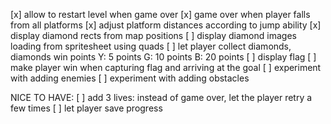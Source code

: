 [x] allow to restart level when game over
[x] game over when player falls from all platforms
[x] adjust platform distances according to jump ability
[x] display diamond rects from map positions
[ ] display diamond images loading from spritesheet using quads
[ ] let player collect diamonds, diamonds win points
    Y: 5 points
    G: 10 points
    B: 20 points
[ ] display flag
[ ] make player win when capturing flag and arriving at the goal
[ ] experiment with adding enemies
[ ] experiment with adding obstacles

NICE TO HAVE:
[ ] add 3 lives: instead of game over, let the player retry a few times
[ ] let player save progress
